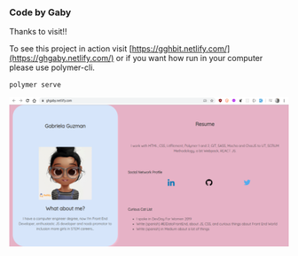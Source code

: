 ### Code by Gaby
Thanks to visit!!

To see this project in action visit [https://gghbit.netlify.com/](https://ghgaby.netlify.com/) or if you want how run in your computer please use polymer-cli.

```bash
polymer serve
```


![alt-text](./screen-cv.png "screenshot")
